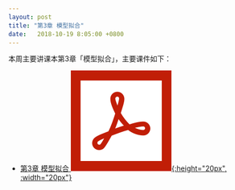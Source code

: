 ```yaml
---
layout: post
title: "第3章 模型拟合"
date:   2018-10-19 8:05:00 +0800
---
```


本周主要讲课本第3章「模型拟合」，主要课件如下：

- [第3章 模型拟合 ![课件][pdf_icon]{:height="20px", :width="20px"}][pdf]

[pdf_icon]: /assets/images/pdf.svg
[pdf]: /slides/chap03.pdf
